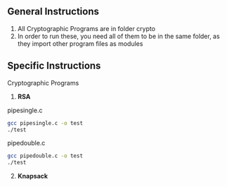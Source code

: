 ## General Instructions

1. All Cryptographic Programs are in folder crypto
2. In order to run these, you need all of them to be in the same folder, as they import other program files as modules


## Specific Instructions

Cryptographic Programs

1. **RSA**

pipesingle.c
```bash
gcc pipesingle.c -o test
./test
```

pipedouble.c
```bash
gcc pipedouble.c -o test
./test
```

2. **Knapsack**
